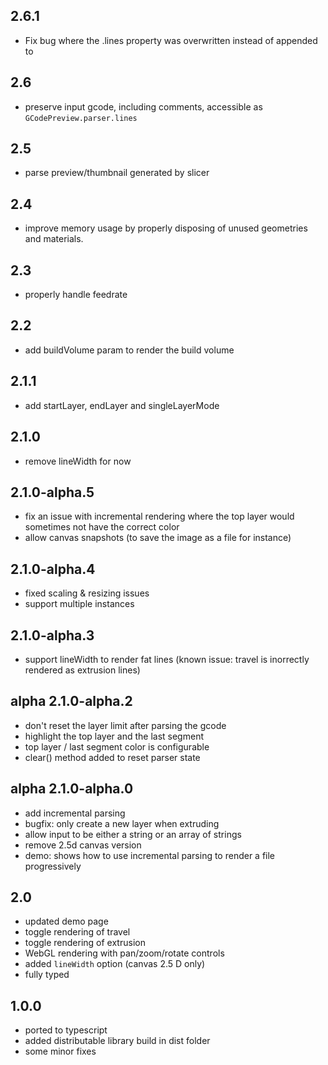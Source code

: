 ## 2.6.1
- Fix bug where the .lines property was overwritten instead of appended to
## 2.6
- preserve input gcode, including comments, accessible as `GCodePreview.parser.lines`
## 2.5
- parse preview/thumbnail generated by slicer

## 2.4
- improve memory usage by properly disposing of unused geometries and materials.

## 2.3
- properly handle feedrate

## 2.2
- add buildVolume param to render the build volume

## 2.1.1
- add startLayer, endLayer and singleLayerMode

## 2.1.0
- remove lineWidth for now

## 2.1.0-alpha.5
- fix an issue with incremental rendering where the top layer would sometimes not have the correct color
- allow canvas snapshots (to save the image as a file for instance)

## 2.1.0-alpha.4
- fixed scaling & resizing issues
- support multiple instances

## 2.1.0-alpha.3
- support lineWidth to render fat lines (known issue: travel is inorrectly rendered as extrusion lines)

## alpha 2.1.0-alpha.2
- don't reset the layer limit after parsing the gcode
- highlight the top layer and the last segment
- top layer / last segment color is configurable
- clear() method added to reset parser state

## alpha 2.1.0-alpha.0
- add incremental parsing
- bugfix: only create a new layer when extruding
- allow input to be either a string or an array of strings
- remove 2.5d canvas version
- demo: shows how to use incremental parsing to render a file progressively


## 2.0
- updated demo page
- toggle rendering of travel 
- toggle rendering of extrusion
- WebGL rendering with pan/zoom/rotate controls
- added `lineWidth` option (canvas 2.5 D only)
- fully typed

## 1.0.0
- ported to typescript
- added distributable library build in dist folder
- some minor fixes
